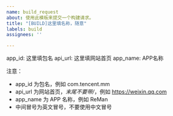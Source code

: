 ```yaml
---
name: build_request
about: 使用此模板来提交一个构建请求。
title: "[BUILD]这里填名称，随意"
labels: build
assignees: ''

---
```


app_id: 这里填包名
api_url: 这里填网站首页
app_name: APP名称


注意：

- app_id 为包名，例如 com.tencent.mm
- api_url 为网站首页，*末尾不要带/*，例如 https://weixin.qq.com
- app_name 为 APP 名称，例如 ReMan
- 中间冒号为英文冒号，不要使用中文冒号
